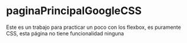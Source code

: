 # paginaPrincipalGoogleCSS

Este es un trabajo para practicar un poco con los flexbox, es puramente CSS, esta página no tiene funcionalidad ninguna